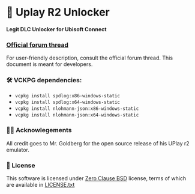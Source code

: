 ﻿# 🐨 Uplay R2 Unlocker 
#### Legit DLC Unlocker for Ubisoft Connect

### [Official forum thread]
For user-friendly description, consult the official forum thread. This document is meant for developers.

### 🛠 VCKPG dependencies:
* `vcpkg install spdlog:x86-windows-static`
* `vcpkg install spdlog:x64-windows-static`
* `vcpkg install nlohmann-json:x86-windows-static`
* `vcpkg install nlohmann-json:x64-windows-static`

### 👋🏼 Acknowlegements
All credit goes to Mr. Goldberg for the open source release of his UPlay r2 emulator.

### 📄 License
This software is licensed under [Zero Clause BSD] license, terms of which are available in [LICENSE.txt]

[Official forum thread]: https://cs.rin.ru/forum/viewtopic.php?f=10&t=111874

[Zero Clause BSD]: https://en.wikipedia.org/wiki/BSD_licenses#0-clause_license_(%22Zero_Clause_BSD%22)

[LICENSE.txt]: ./LICENSE.txt